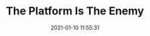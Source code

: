 ---
date: 2021-01-10 11:55:31
link:
  source: pocket
  source_url: https://getpocket.com
  text: The Platform Is The Enemy
  url: https://danielbmarkham.com/the-platform-is-the-enemy/
source: pocket
syndicated:
- type: pocket
  url: https://danielbmarkham.com/the-platform-is-the-enemy/
- type: mastodon
  url: https://mastodon.technology/users/roytang/statuses/105531311510660733
- type: twitter
  url: https://twitter.com/roytang/statuses/1348238250800934913/
title: The Platform Is The Enemy
---